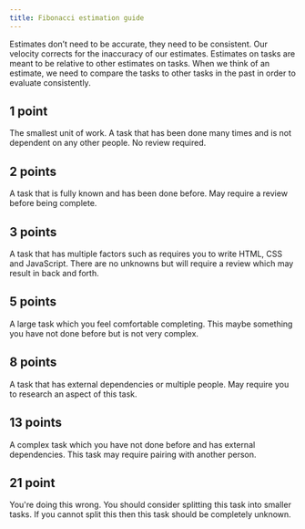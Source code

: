 ```yaml
---
title: Fibonacci estimation guide
---
```


Estimates don’t need to be accurate, they need to be consistent. Our velocity corrects for the inaccuracy of our estimates. Estimates on tasks are meant to be relative to other estimates on tasks. When we think of an estimate, we need to compare the tasks to other tasks in the past in order to evaluate consistently.

## 1 point
The smallest unit of work. A task that has been done many times and is not dependent on any other people. No review required.

## 2 points
A task that is fully known and has been done before. May require a review before being complete.

## 3 points
A task that has multiple factors such as requires you to write HTML, CSS and JavaScript. There are no unknowns but will require a review which may result in back and forth.

## 5 points
A large task which you feel comfortable completing. This maybe something you have not done before but is not very complex.

## 8 points
A task that has external dependencies or multiple people. May require you to research an aspect of this task.

## 13 points
A complex task which you have not done before and has external dependencies. This task may require pairing with another person.

## 21 point
You're doing this wrong. You should consider splitting this task into smaller tasks. If you cannot split this then this task should be completely unknown.

